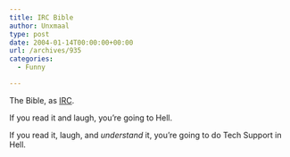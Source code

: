 ```yaml
---
title: IRC Bible
author: Unxmaal
type: post
date: 2004-01-14T00:00:00+00:00
url: /archives/935
categories:
  - Funny

---
```

The Bible, as [IRC][1].

If you read it and laugh, you&#8217;re going to Hell.

If you read it, laugh, and _understand_ it, you&#8217;re going to do Tech Support in Hell.

 [1]: http://www.ircbible.destrukto-theater.nl/